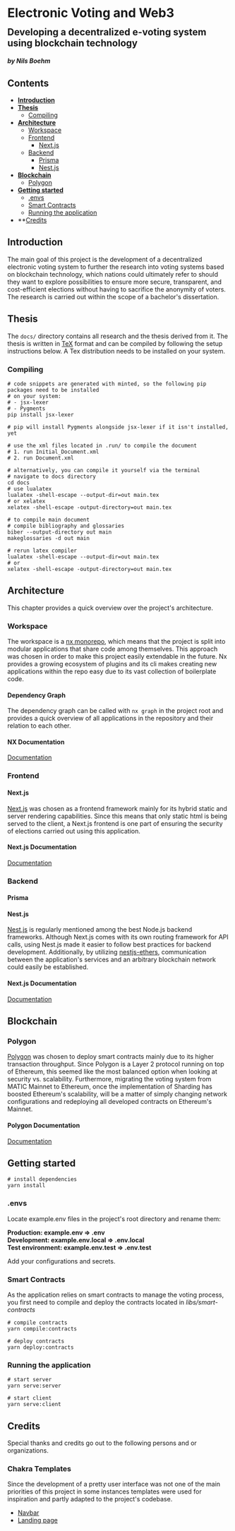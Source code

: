 <html lang="eng">
<div>
    <h1 style="line-height: 2px">Electronic Voting and Web3</h1>
    <h2>Developing a decentralized e-voting system using blockchain technology</h2>
    <h5>by Nils Boehm</h5>
</div>
</html>

## Contents

- **[Introduction](#introduction)**
- **[Thesis](#thesis)**
  - [Compiling](#compiling)
- **[Architecture](#architecture)**
  - [Workspace](#workspace)
  - [Frontend](#frontend)
    - [Next.js](#nextjs)
  - [Backend](#backend)
    - [Prisma](#prisma)
    - [Nest.js](#nestjs)
- **[Blockchain](#blockchain)**
  - [Polygon](#polygon)
- **[Getting started](#getting-started)**
  - [.envs](#envs)
  - [Smart Contracts](#smart-contracts)
  - [Running the application](#running-the-application)
- \*\*[Credits](#credits)

## Introduction

The main goal of this project is the development of a decentralized electronic voting system to
further the research into voting systems based on blockchain technology, which nations could ultimately refer to should they
want to explore possibilities to ensure more secure, transparent, and cost-efficient elections without having to sacrifice the anonymity of voters.
The research is carried out within the scope of a bachelor's dissertation.

## Thesis

The `docs/` directory contains all research and the thesis derived from it. The thesis is written in
[TeX](https://tug.org/begin.html) format and can be compiled by following the setup instructions below.
A Tex distribution needs to be installed on your system.

### Compiling

```shell
# code snippets are generated with minted, so the following pip packages need to be installed
# on your system:
# - jsx-lexer
# - Pygments
pip install jsx-lexer

# pip will install Pygments alongside jsx-lexer if it isn't installed, yet

# use the xml files located in .run/ to compile the document
# 1. run Initial_Document.xml
# 2. run Document.xml

# alternatively, you can compile it yourself via the terminal
# navigate to docs directory
cd docs
# use lualatex
lualatex -shell-escape --output-dir=out main.tex
# or xelatex
xelatex -shell-escape -output-directory=out main.tex

# to compile main document
# compile bibliography and glossaries
biber --output-directory out main
makeglossaries -d out main

# rerun latex compiler
lualatex -shell-escape --output-dir=out main.tex
# or
xelatex -shell-escape -output-directory=out main.tex
```

## Architecture

This chapter provides a quick overview over the project's architecture.

### Workspace

The workspace is a [nx monorepo](https://nx.dev/), which means that the project is split into modular applications that share code
among themselves. This approach was chosen in order to make this project easily extendable in the future.
Nx provides a growing ecosystem of plugins and its cli makes creating new applications within the repo easy due to its vast
collection of boilerplate code.

#### Dependency Graph

The dependency graph can be called with `nx graph` in the project root and provides a quick overview of all applications in the repository and their relation to each other.

#### NX Documentation

[Documentation](https://nx.dev/getting-started/intro)

### Frontend

#### Next.js

[Next.js](https://nextjs.org) was chosen as a frontend framework mainly for its hybrid static and server rendering capabilities.
Since this means that only static html is being served to the client, a Next.js frontend is one part of ensuring the security of elections carried out using this application.

#### Next.js Documentation

[Documentation](https://nextjs.org/docs/getting-started)

### Backend

#### Prisma

#### Nest.js

[Nest.js](https://nestjs.com/) is regularly mentioned among the best Node.js backend frameworks. Although Next.js comes with its own routing framework for API calls, using Nest.js
made it easier to follow best practices for backend development. Additionally, by utilizing [nestjs-ethers](https://github.com/blockcoders/nestjs-ethers), communication between the application's services and an arbitrary blockchain network could easily be established.

#### Next.js Documentation

[Documentation](https://docs.nestjs.com/)

## Blockchain

### Polygon

[Polygon](https://polygon.technology/) was chosen to deploy smart contracts mainly due to its higher transaction throughput. Since Polygon is a Layer 2 protocol running on top of Ethereum, this seemed like the most balanced option when looking at security vs. scalability.
Furthermore, migrating the voting system from MATIC Mainnet to Ethereum, once the implementation of Sharding has boosted Ethereum's scalability, will be a matter of simply changing network configurations and redeploying all developed contracts on Ethereum's Mainnet.

#### Polygon Documentation

[Documentation](https://wiki.polygon.technology/)

## Getting started

```shell
# install dependencies
yarn install
```

### .envs

Locate example.env files in the project's root directory and rename them:
<br/>

**Production: example.env => .env**<br/>
**Development: example.env.local => .env.local**<br/>
**Test environment: example.env.test => .env.test**<br/>

Add your configurations and secrets.

### Smart Contracts

As the application relies on smart contracts to manage the voting process, you first need to compile and deploy the contracts located in _libs/smart-contracts_

```shell
# compile contracts
yarn compile:contracts

# deploy contracts
yarn deploy:contracts
```

### Running the application

```shell
# start server
yarn serve:server

# start client
yarn serve:client
```

## Credits

Special thanks and credits go out to the following persons and or organizations.

### Chakra Templates

Since the development of a pretty user interface was not one of the main priorities of this project in some instances templates were used for inspiration and partly adapted to the project's codebase.

- [Navbar](https://chakra-templates.dev/templates/navigation/navbar/withDarkModeSwitcher)
- [Landing page](https://chakra-templates.dev/templates/forms/authentication/joinOurTeam)
